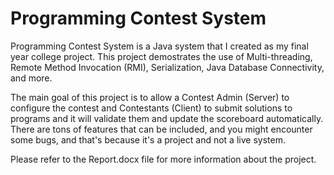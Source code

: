 Programming Contest System
==============================
Programming Contest System is a Java system that I created as my final year college project. This project demostrates the use of Multi-threading, Remote Method Invocation (RMI), Serialization, Java Database Connectivity, and more.

The main goal of this project is to allow a Contest Admin (Server) to configure the contest and Contestants (Client) to submit solutions to programs and it will validate them and update the scoreboard automatically. There are tons of features that can be included, and you might encounter some bugs, and that's because it's a project and not a live system.

Please refer to the Report.docx file for more information about the project.
